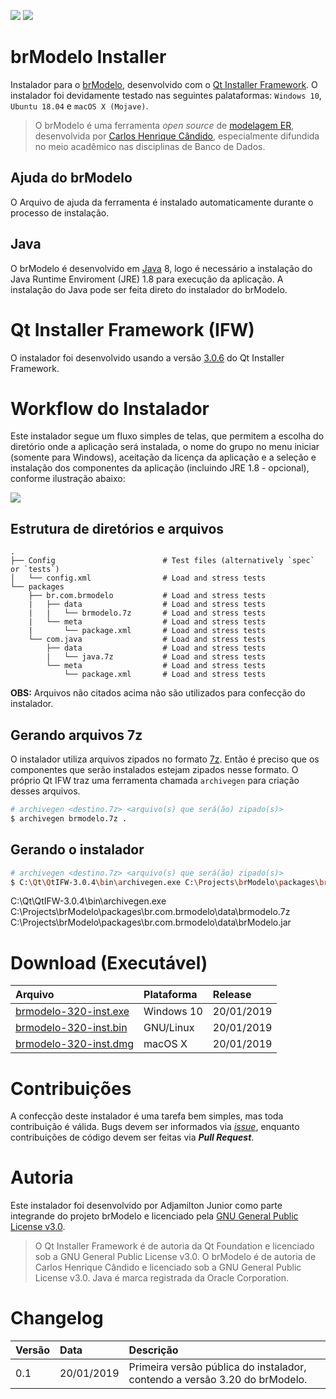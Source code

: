![](https://img.shields.io/github/license/ajunior/brmodelo-installer.svg)
![](https://img.shields.io/badge/platform-ubuntu%2018.04+%20|%20windows%207%20|%20windows%2010%20|%20macos%20x-blue.svg)

# brModelo Installer
Instalador para o [brModelo](https://github.com/chcandido/brmodelo), desenvolvido com o [Qt Installer Framework](https://wiki.qt.io/Qt-Installer-Framework). O instalador foi devidamente testado nas seguintes palataformas: ```Windows 10```, ```Ubuntu 18.04``` e ```macOS X (Mojave)```. 

> O brModelo é uma ferramenta *open source* de [modelagem ER](https://pt.wikipedia.org/wiki/Modelo_entidade_relacionamento), desenvolvida por [Carlos Henrique Cândido](https://github.com/chcandido), especialmente difundida no meio acadêmico nas disciplinas de Banco de Dados.

## Ajuda do brModelo
O Arquivo de ajuda da ferramenta é instalado automaticamente durante o processo de instalação.

## Java
O brModelo é desenvolvido em [Java](http://www.java.com) 8, logo é necessário a instalação do Java Runtime Enviroment (JRE) 1.8 para execução da aplicação. A instalação do Java pode ser feita direto do instalador do brModelo.

# Qt Installer Framework (IFW)
O instalador foi desenvolvido usando a versão [3.0.6](https://download.qt.io/official_releases/qt-installer-framework/3.0.6/) do Qt Installer Framework.

# Workflow do Instalador
Este instalador segue um fluxo simples de telas, que permitem a escolha do diretório onde a aplicação será instalada, o nome do grupo no menu iniciar (somente para Windows), aceitação da licença da aplicação e a seleção e instalação dos componentes da aplicação (incluindo JRE 1.8 - opcional), conforme ilustração abaixo:

![](http://doc.qt.io/qtinstallerframework/images/ifw-user-flow-installing.png)

## Estrutura de diretórios e arquivos

    .
    ├── Config                        # Test files (alternatively `spec` or `tests`)
    │   └── config.xml                # Load and stress tests
    └── packages
        ├── br.com.brmodelo           # Load and stress tests
        |   ├── data                  # Load and stress tests
        |   |   └── brmodelo.7z       # Load and stress tests
        |   └── meta                  # Load and stress tests
        |       └── package.xml       # Load and stress tests
        └── com.java                  # Load and stress tests
            ├── data                  # Load and stress tests
            |   └── java.7z           # Load and stress tests
            └── meta                  # Load and stress tests
                └── package.xml       # Load and stress tests

**OBS:** Arquivos não citados acima não são utilizados para confecção do instalador.

## Gerando arquivos 7z
O instalador utiliza arquivos zipados no formato [7z](). Então é preciso que os componentes que serão instalados estejam zipados nesse formato. O próprio Qt IFW traz uma ferramenta chamada ```archivegen``` para criação desses arquivos. 

```bash
# archivegen <destino.7z> <arquivo(s) que será(ão) zipado(s)>
$ archivegen brmodelo.7z .
```

## Gerando o instalador

```bash
# archivegen <destino.7z> <arquivo(s) que será(ão) zipado(s)>
$ C:\Qt\QtIFW-3.0.4\bin\archivegen.exe C:\Projects\brModelo\packages\br.com.brmodelo\data\brmodelo.7z C:\Projects\brModelo\packages\br.com.brmodelo\data\brModelo.jar
```

C:\Qt\QtIFW-3.0.4\bin\archivegen.exe C:\Projects\brModelo\packages\br.com.brmodelo\data\brmodelo.7z C:\Projects\brModelo\packages\br.com.brmodelo\data\brModelo.jar

# Download (Executável)

| Arquivo | Plataforma | Release |
| :--- | :--- | :--- |
| [brmodelo-320-inst.exe]() | Windows 10 | 20/01/2019 |
| [brmodelo-320-inst.bin]() | GNU/Linux | 20/01/2019 |
| [brmodelo-320-inst.dmg]() | macOS X | 20/01/2019 |

# Contribuições
A confecção deste instalador é uma tarefa bem simples, mas toda contribuição é válida. Bugs devem ser informados via [*issue*](https://github.com/ajunior/brmodelo-installer/issues), enquanto contribuições de código devem ser feitas via **_Pull Request_**.

# Autoria
Este instalador foi desenvolvido por Adjamilton Junior como parte integrande do projeto brModelo e licenciado pela [GNU General Public License v3.0](LICENSE).
> O Qt Installer Framework é de autoria da Qt Foundation e licenciado sob a GNU General Public License v3.0. O brModelo é de autoria de Carlos Henrique Cândido e licenciado sob a GNU General Public License v3.0. Java é marca registrada da Oracle Corporation.

# Changelog

| Versão | Data | Descrição |
| :--- | :--- | :--- |
| 0.1 | 20/01/2019 | Primeira versão pública do instalador, contendo a versão 3.20 do brModelo. |